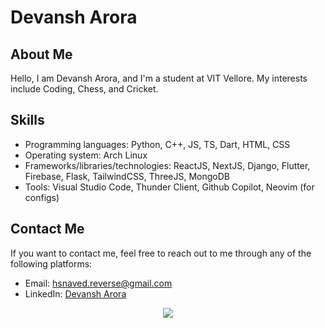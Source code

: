 
# Devansh Arora

## About Me

Hello, I am Devansh Arora, and I'm a student at VIT Vellore. My interests include Coding, Chess, and Cricket.

## Skills

* Programming languages: Python, C++, JS, TS, Dart, HTML, CSS
* Operating system: Arch Linux
* Frameworks/libraries/technologies: ReactJS, NextJS, Django, Flutter, Firebase, Flask, TailwindCSS, ThreeJS, MongoDB
* Tools: Visual Studio Code, Thunder Client, Github Copilot, Neovim (for configs)


## Contact Me

If you want to contact me, feel free to reach out to me through any of the following platforms:

* Email: hsnaved.reverse@gmail.com
* LinkedIn: [Devansh Arora](https://www.linkedin.com/in/devansh-arora-7b2395215/)

<div align="center">
<img src="https://komarev.com/ghpvc/?username=ART3MISTICAL"/>
</div>



